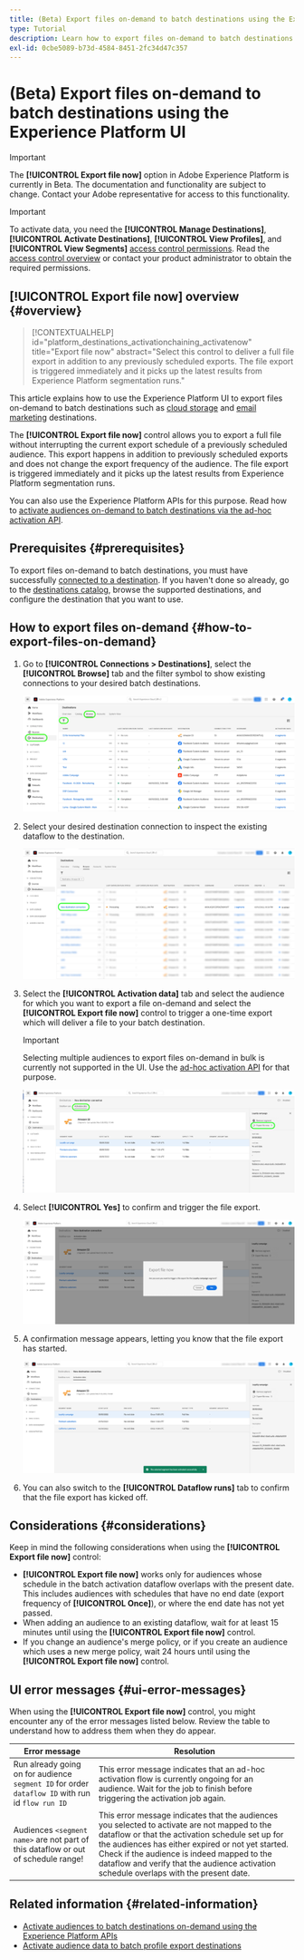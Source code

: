```yaml
---
title: (Beta) Export files on-demand to batch destinations using the Experience Platform UI
type: Tutorial
description: Learn how to export files on-demand to batch destinations using the Experience Platform UI.
exl-id: 0cbe5089-b73d-4584-8451-2fc34d47c357
---
```

# (Beta) Export files on-demand to batch destinations using the Experience Platform UI

>[!IMPORTANT]
>
>The **[!UICONTROL Export file now]** option in Adobe Experience Platform is currently in Beta. The documentation and functionality are subject to change.
>Contact your Adobe representative for access to this functionality.

>[!IMPORTANT]
> 
>To activate data, you need the **[!UICONTROL Manage Destinations]**, **[!UICONTROL Activate Destinations]**, **[!UICONTROL View Profiles]**, and **[!UICONTROL View Segments]** [access control permissions](/help/access-control/home.md#permissions). Read the [access control overview](/help/access-control/ui/overview.md) or contact your product administrator to obtain the required permissions.

## **[!UICONTROL Export file now]** overview {#overview}

>[!CONTEXTUALHELP]
>id="platform_destinations_activationchaining_activatenow"
>title="Export file now"
>abstract="Select this control to deliver a full file export in addition to any previously scheduled exports. The file export is triggered immediately and it picks up the latest results from Experience Platform segmentation runs."

This article explains how to use the Experience Platform UI to export files on-demand to batch destinations such as [cloud storage](/help/destinations/catalog/cloud-storage/overview.md) and [email marketing](/help/destinations/catalog/email-marketing/overview.md) destinations.

The **[!UICONTROL Export file now]** control allows you to export a full file without interrupting the current export schedule of a previously scheduled audience. This export happens in addition to previously scheduled exports and does not change the export frequency of the audience. The file export is triggered immediately and it picks up the latest results from Experience Platform segmentation runs.

You can also use the Experience Platform APIs for this purpose. Read how to [activate audiences on-demand to batch destinations via the ad-hoc activation API](/help/destinations/api/ad-hoc-activation-api.md).

## Prerequisites {#prerequisites}

To export files on-demand to batch destinations, you must have successfully [connected to a destination](./connect-destination.md). If you haven't done so already, go to the [destinations catalog](../catalog/overview.md), browse the supported destinations, and configure the destination that you want to use.

## How to export files on-demand {#how-to-export-files-on-demand}

1. Go to **[!UICONTROL Connections > Destinations]**, select the **[!UICONTROL Browse]** tab and the filter symbol to show existing connections to your desired batch destinations.
    
    ![Image highlighting how to get to the browse tab and filter existing dataflows.](../assets/ui/activate-on-demand/browse-tab.png)

2. Select your desired destination connection to inspect the existing dataflow to the destination.

    ![Image highlighting a filtered dataflow.](../assets/ui/activate-on-demand/filtered-dataflow.png)

3. Select the **[!UICONTROL Activation data]** tab and select the audience for which you want to export a file on-demand and select the **[!UICONTROL Export file now]** control to trigger a one-time export which will deliver a file to your batch destination.

    >[!IMPORTANT]
    >
    >Selecting multiple audiences to export files on-demand in bulk is currently not supported in the UI. Use the [ad-hoc activation API](/help/destinations/api/ad-hoc-activation-api.md) for that purpose.

    ![Image highlighting the Export file now button.](../assets/ui/activate-on-demand/activate-segment-on-demand.png)

4. Select **[!UICONTROL Yes]** to confirm and trigger the file export.

    ![Image showing the Export file now confirmation dialog.](../assets/ui/activate-on-demand/confirm-activation.png)

5. A confirmation message appears, letting you know that the file export has started.

    ![Image showing confirmation of successful ad-hoc activation.](../assets/ui/activate-on-demand/ad-hoc-success.png)

6. You can also switch to the **[!UICONTROL Dataflow runs]** tab to confirm that the file export has kicked off.

## Considerations {#considerations}

Keep in mind the following considerations when using the **[!UICONTROL Export file now]** control:

* **[!UICONTROL Export file now]** works only for audiences whose schedule in the batch activation dataflow overlaps with the present date. This includes audiences with schedules that have no end date (export frequency of **[!UICONTROL Once]**), or where the end date has not yet passed.
* When adding an audience to an existing dataflow, wait for at least 15 minutes until using the **[!UICONTROL Export file now]** control.
* If you change an audience's merge policy, or if you create an audience which uses a new merge policy, wait 24 hours until using the **[!UICONTROL Export file now]** control.

## UI error messages {#ui-error-messages}

When using the **[!UICONTROL Export file now]** control, you might encounter any of the error messages listed below. Review the table to understand how to address them when they do appear.

|Error message | Resolution |
|---------|----------|
| Run already going on for audience `segment ID` for order `dataflow ID` with run id `flow run ID` | This error message indicates that an ad-hoc activation flow is currently ongoing for an audience. Wait for the job to finish before triggering the activation job again.|
| Audiences `<segment name>` are not part of this dataflow or out of schedule range! | This error message indicates that the audiences you selected to activate are not mapped to the dataflow or that the activation schedule set up for the audiences has either expired or not yet started. Check if the audience is indeed mapped to the dataflow and verify that the audience activation schedule overlaps with the present date.|

## Related information {#related-information}

* [Activate audiences to batch destinations on-demand using the Experience Platform APIs](/help/destinations/api/ad-hoc-activation-api.md)
* [Activate audience data to batch profile export destinations](/help/destinations/ui/activate-batch-profile-destinations.md)
